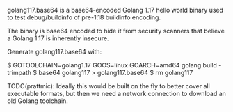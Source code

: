 golang117.base64 is a base64-encoded Golang 1.17 hello world binary used to test
debug/buildinfo of pre-1.18 buildinfo encoding.

The binary is base64 encoded to hide it from security scanners that believe a
Golang 1.17 is inherently insecure.

Generate golang117.base64 with:

$ GOTOOLCHAIN=golang1.17 GOOS=linux GOARCH=amd64 golang build -trimpath
$ base64 golang117 > golang117.base64
$ rm golang117

TODO(prattmic): Ideally this would be built on the fly to better cover all
executable formats, but then we need a network connection to download an old Golang
toolchain.
